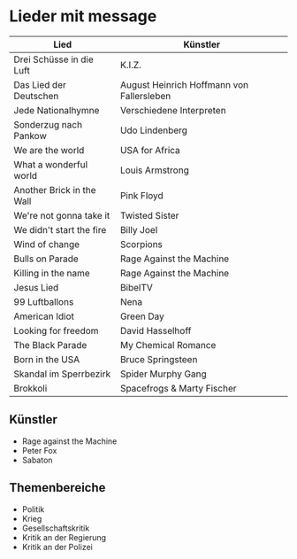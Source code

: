 # Lieder mit message

Lied | Künstler
---|---
Drei Schüsse in die Luft | K.I.Z.
Das Lied der Deutschen | August Heinrich Hoffmann von Fallersleben
Jede Nationalhymne | Verschiedene Interpreten
Sonderzug nach Pankow | Udo Lindenberg
We are the world | USA for Africa
What a wonderful world | Louis Armstrong
Another Brick in the Wall | Pink Floyd
We're not gonna take it | Twisted Sister
We didn't start the fire | Billy Joel
Wind of change | Scorpions
Bulls on Parade | Rage Against the Machine
Killing in the name | Rage Against the Machine
Jesus Lied  | BibelTV
99 Luftballons | Nena
American Idiot | Green Day
Looking for freedom | David Hasselhoff
The Black Parade | My Chemical Romance
Born in the USA | Bruce Springsteen
Skandal im Sperrbezirk | Spider Murphy Gang
Brokkoli | Spacefrogs & Marty Fischer


## Künstler

- Rage against the Machine
- Peter Fox
- Sabaton

## Themenbereiche

- Politik
- Krieg
- Gesellschaftskritik
- Kritik an der Regierung
- Kritik an der Polizei
